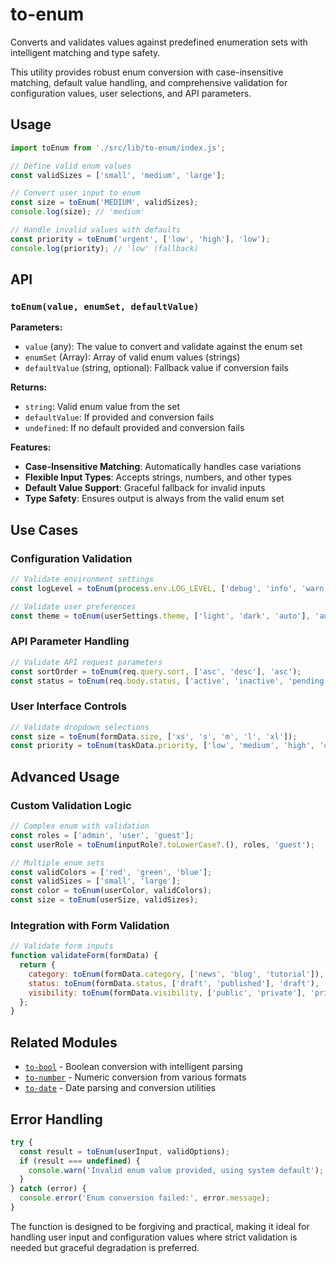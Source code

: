# to-enum

Converts and validates values against predefined enumeration sets with intelligent matching and type safety.

This utility provides robust enum conversion with case-insensitive matching, default value handling, and comprehensive validation for configuration values, user selections, and API parameters.

## Usage

```javascript
import toEnum from './src/lib/to-enum/index.js';

// Define valid enum values
const validSizes = ['small', 'medium', 'large'];

// Convert user input to enum
const size = toEnum('MEDIUM', validSizes);
console.log(size); // 'medium'

// Handle invalid values with defaults
const priority = toEnum('urgent', ['low', 'high'], 'low');
console.log(priority); // 'low' (fallback)
```

## API

### `toEnum(value, enumSet, defaultValue)`

**Parameters:**
- `value` (any): The value to convert and validate against the enum set
- `enumSet` (Array): Array of valid enum values (strings)
- `defaultValue` (string, optional): Fallback value if conversion fails

**Returns:** 
- `string`: Valid enum value from the set
- `defaultValue`: If provided and conversion fails
- `undefined`: If no default provided and conversion fails

**Features:**
- **Case-Insensitive Matching**: Automatically handles case variations
- **Flexible Input Types**: Accepts strings, numbers, and other types
- **Default Value Support**: Graceful fallback for invalid inputs
- **Type Safety**: Ensures output is always from the valid enum set

## Use Cases

### Configuration Validation
```javascript
// Validate environment settings
const logLevel = toEnum(process.env.LOG_LEVEL, ['debug', 'info', 'warn', 'error'], 'info');

// Validate user preferences
const theme = toEnum(userSettings.theme, ['light', 'dark', 'auto'], 'auto');
```

### API Parameter Handling
```javascript
// Validate API request parameters
const sortOrder = toEnum(req.query.sort, ['asc', 'desc'], 'asc');
const status = toEnum(req.body.status, ['active', 'inactive', 'pending']);
```

### User Interface Controls
```javascript
// Validate dropdown selections
const size = toEnum(formData.size, ['xs', 's', 'm', 'l', 'xl']);
const priority = toEnum(taskData.priority, ['low', 'medium', 'high', 'critical']);
```

## Advanced Usage

### Custom Validation Logic
```javascript
// Complex enum with validation
const roles = ['admin', 'user', 'guest'];
const userRole = toEnum(inputRole?.toLowerCase?.(), roles, 'guest');

// Multiple enum sets
const validColors = ['red', 'green', 'blue'];
const validSizes = ['small', 'large'];
const color = toEnum(userColor, validColors);
const size = toEnum(userSize, validSizes);
```

### Integration with Form Validation
```javascript
// Validate form inputs
function validateForm(formData) {
  return {
    category: toEnum(formData.category, ['news', 'blog', 'tutorial']),
    status: toEnum(formData.status, ['draft', 'published'], 'draft'),
    visibility: toEnum(formData.visibility, ['public', 'private'], 'private')
  };
}
```

## Related Modules

- [`to-bool`](../to-bool/) - Boolean conversion with intelligent parsing
- [`to-number`](../to-number/) - Numeric conversion from various formats
- [`to-date`](../to-date/) - Date parsing and conversion utilities

## Error Handling

```javascript
try {
  const result = toEnum(userInput, validOptions);
  if (result === undefined) {
    console.warn('Invalid enum value provided, using system default');
  }
} catch (error) {
  console.error('Enum conversion failed:', error.message);
}
```

The function is designed to be forgiving and practical, making it ideal for handling user input and configuration values where strict validation is needed but graceful degradation is preferred. 